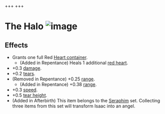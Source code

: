 +++
+++

 # The Halo ![image](/image/The_Halo.png) 


Effects
---------


* Grants one full Red [Heart container](/wiki/Red_Heart_container "Red Heart container").
	+ (Added in Repentance) Heals 1 additional [red heart](/wiki/Health#Red_Heart_Containers "Health").
* +0.3 [damage](/wiki/Damage "Damage").
* +0.2 [tears](/wiki/Tears "Tears").
* (Removed in Repentance) +0.25 [range](/wiki/Range "Range").
	+ (Added in Repentance) +0.38 [range](/wiki/Range "Range").
* +0.3 [speed](/wiki/Speed "Speed").
* +0.5 [tear height](/wiki/Tear_height "Tear height").
* (Added in Afterbirth) This item belongs to the [Seraphim](/wiki/Seraphim_(Transformation) "Seraphim (Transformation)") set. Collecting three items from this set will transform Isaac into an angel.


